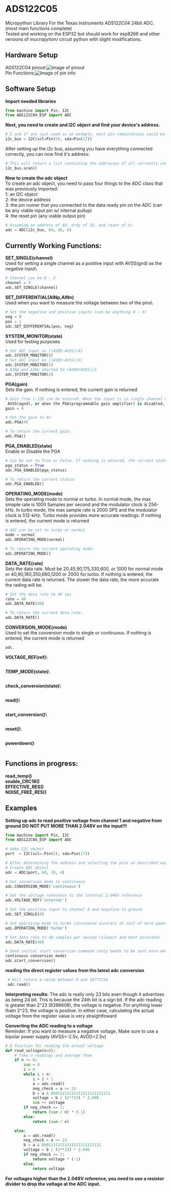 # ADS122C05
Micropython Library For the Texas Instruments ADS122C04 24bit ADC.\
(most main functions complete)\
Tested and working on the ESP32 but should work for esp8266 and other versions of mucropytion/ circuit python with
slight modifications.
## Hardware Setup ##

ADS122C04 pinout:![Image of pinout](https://raw.githubusercontent.com/tmanabc123/ADS122C05/master/adc_pinout.png)\
Pin Functions:![Image of pin info](https://raw.githubusercontent.com/tmanabc123/ADS122C05/master/adc_pin_functions.png)


## Software Setup ##
**Import needed libraries**
```Python
from machine import Pin, I2C
from ADS122C04_ESP import ADC
```
**Next, you need to create and I2C object and find your device's address.**
```Python
# 5 and 17 are just used as an example, most pin compinations could be used for an i2c bus
i2c_bus = I2C(scl=Pin(5), sda=Pin(17))
```
After setting up the i2c bus, assuming you have everything connected correctly, you can now find it's address:
```Python
# This will return a list containing the addresses of all currently connected devices.
i2c_bus.scan()
```

**Now to create the adc object**\
To create an adc object, you need to pass four things to the ADC class that was previously imported:\
1: an I2C object\
2: the device address\
3: the pin numer that you connected to the data ready pin on the ADC (can be any viable input pin w/ internal pullup)\
4: the reset pin (any viable output pin)

```Python
# Assuming an address of 69, drdy of 16, and reset of 4:
adc = ADC(i2c_bus, 69, 16, 4)
```

## Currently Working Functions:
**SET_SINGLE(channel)**\
Used for setting a single channel as a positive input with AVSS(gnd) as the negative input\
```Python
# Channel can be 0 - 3
channel = 3
adc.SET_SINGLE(channel)
```
**SET_DIFFERENTIAL(AINp,AINn)**\
Used when you want to measure the voltage between two of the pins\
```Python
# Set the negative and positive inputs (can be anything 0 - 3)
neg = 0
pos = 1
adc.SET_DIFFERENTIAL(pos, neg)
```
**SYSTEM_MONITOR(state)**\
Used for testing purposes
```Python
# Set ADC input as [(AVDD-AVSS)/4]
adc.SYSTEM_MONITOR(0)
# Set ADC input as [(AVDD-AVSS)/4]
adc.SYSTEM_MONITOR(1)
# AINp and AINn shorted to (AVDD+AVSS)/2
adc.SYSTEM_MONITOR(2)
```
**PGA(gain)**\
Sets the gain. If nothing is entered, the current gain is returned
```Python
# Gain from 1-128 can be entered. When the input is in single channel mode with negative set to
 AVSS(agnd), or when the PGA(programmable gain amplifier) is disabled, the gain must be 1, 2, or 4.
gain = 4

# Set the gain to 4x
adc.PGA(4)

# To return the current gain:
adc.PGA()
```
**PGA_ENABLED(state)**\
Enable or Disable the PGA
```Python
# Can be set to True or False. If nothing is entered, the current state of the pga is returned
pga_status = True
adc.PGA_ENABLED(pga_status)

# To return the current status:
adc.PGA_ENABLED()
```
**OPERATING_MODE(mode)**\
Sets the operating mode to normal or turbo. In normal mode, the max smaple rate is 1000 Samples per second and the modulator clock is 256-kHz. In turbo mode, the max sample rate is 2000 SPS and the modulator clock is 512-kHz. Turbo mode provides more accurate readings. If nothing is entered, the current mode is returned
```Python
# ADC can be set to turbo or normal
mode = normal
adc.OPERATING_MODE(normal)

# To return the current operating mode:
adc.OPERATING_MODE()
```
**DATA_RATE(rate)**\
Sets the data rate. Must be 20,45,90,175,330,600, or 1000 for normal mode or 40,90,180,350,660,1200 or 2000 for turbo.
If nothing is entered, the current data rate is returned.
The slower the data rate, the more accurate the rading will be.
```Python
# Set the data rate to 40 sps
rate = 40
adc.DATA_RATE(40)

# To return the current data rate:
adc.DATA_RATE()
```
**CONVERSION_MODE(mode)**\
Used to set the conversion mode to single or continuous. If nothing is entered, the current mode is returned
```Python
adc.
```
**VOLTAGE_REF(ref)**\
```Python

```
**TEMP_MODE(state)**\
```Python

```
**check_conversion(state)**\
```Python

```
**read()**\
```Python

```
**start_conversion()**\
```Python

```
**reset()**\
```Python

```
**powerdown()**
```Python

```

## Functions in progress:
**read_temp()**\
**enable_CRC16()**\
**EFFECTIVE_RES()**\
**NOISE_FREE_RES()**

## Examples
**Setting up adc to read positive voltage from channel 1 and negative from ground**
**DO NOT PUT MORE THAN 2.048V on the input!!!**
```Python
from machine import Pin, I2C
from ADS122C04_ESP import ADC

# make I2C object 
port  = I2C(scl=-Pin(5), sda=Pin(17))

# After determining the address and selecting the pins as described earlier, 
# Create ADC object
adc = ADC(port, 69, 16, 4)

# Set conversion mode to continuous
adc.CONVERSION_MODE('continuous')

# Set the voltage reference to the internal 2.048V reference
adc.VOLTAGE_REF('internal')

# Set the positive input to channel 0 and negative to ground
adc.SET_SINGLE(0)

# Set operating mode to turbo (increased accuract at cost of more power)
adc.OPERATING_MODE('turbo')

# Set data rate to 40 samples per second (slowest and most accurate)
adc.DATA_RATE(40)

# Send initial start conversion command (only needs to be sent once when in \
continuous conversion mode)
adc.start_conversion()

```
**reading the direct register values from the latest adc conversion**
```Python
 # Will return a value between 0 and 16777216
 adc.read()
```

**Interpreting results:**
The adc is really only 23 bits even though it advertises as being 24 bit. This is because the
24th bit is a sign bit.
If the adc reading is greater than 2^23 (8388608), the voltage is negative.
For anything lower thatn 2^23, the voltage is positive.
In either case, calculating the actual voltage from the register value is very straightfoward

**Converting the ADC reading to a voltage**\
Reminder: If you want to measure a negative voltage, Make sure to use a bipolar power supply (AVSS=-2.5v, AVDD=2.5v)
```Python
# A function for reading the actual voltage 
def read_voltage(n=0):
    # Take n readings and average them
    if n != 0:
        sum = 0
        i = 0
        while i < n:
            i = i + 1
            a = adc.read()
            neg_check = a >> 23
            b = a & 0b011111111111111111111111
            voltage = b / (2**23) * 2.048
            sum += voltage
        if neg_check == 1:
            return (sum / n) * (-1)
        else:
            return (sum / n)

    else:
        a = adc.read()
        neg_check = a >> 23
        b = a & 0b011111111111111111111111
        voltage = b / (2**23) * 2.048
        if neg_check == 1:
            return voltage * (-1)
        else:
            return voltage
```
**For voltages higher than the 2.048V reference, you need to use a resistor divider to drop the voltage at the ADC input.**
